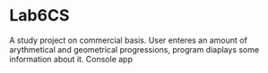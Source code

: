 # Lab6CS

A study project on commercial basis. 
User enteres an amount of arythmetical and geometrical progressions, program diaplays some information about it.
Console app
